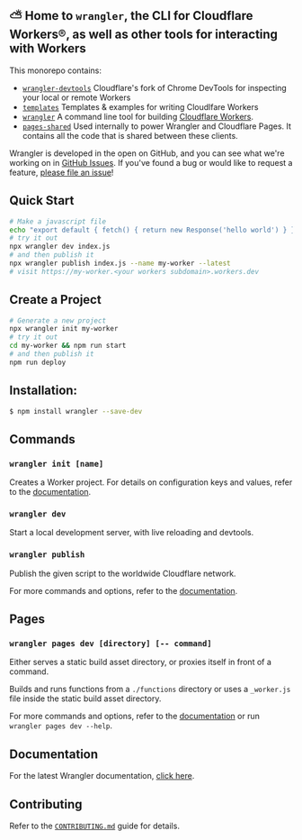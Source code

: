 ## ⛅️ Home to `wrangler`, the CLI for Cloudflare Workers®, as well as other tools for interacting with Workers

This monorepo contains:

- [`wrangler-devtools`](https://github.com/cloudflare/workers-sdk/tree/main/packages/wrangler-devtools)
  Cloudflare's fork of Chrome DevTools for inspecting your local or remote Workers
- [`templates`](https://github.com/cloudflare/workers-sdk/tree/main/templates)
  Templates & examples for writing Cloudlfare Workers
- [`wrangler`](https://github.com/cloudflare/workers-sdk/tree/main/packages/wrangler)
  A command line tool for building [Cloudflare Workers](https://workers.cloudflare.com/).
- [`pages-shared`](https://github.com/cloudflare/workers-sdk/tree/main/packages/pages-shared)
  Used internally to power Wrangler and Cloudflare Pages. It contains all the code that is shared between these clients.

Wrangler is developed in the open on GitHub, and you can see what we're working on in [GitHub Issues](https://github.com/cloudflare/workers-sdk/issues?q=is%3Aopen+is%3Aissue). If you've found a bug or would like to request a feature, [please file an issue](https://github.com/cloudflare/workers-sdk/issues/new/choose)!

## Quick Start

```bash
# Make a javascript file
echo "export default { fetch() { return new Response('hello world') } }" > index.js
# try it out
npx wrangler dev index.js
# and then publish it
npx wrangler publish index.js --name my-worker --latest
# visit https://my-worker.<your workers subdomain>.workers.dev
```

## Create a Project

```bash
# Generate a new project
npx wrangler init my-worker
# try it out
cd my-worker && npm run start
# and then publish it
npm run deploy
```

## Installation:

```bash
$ npm install wrangler --save-dev
```

## Commands

### `wrangler init [name]`

Creates a Worker project. For details on configuration keys and values, refer to the [documentation](https://developers.cloudflare.com/workers/wrangler/configuration/).

### `wrangler dev`

Start a local development server, with live reloading and devtools.

### `wrangler publish`

Publish the given script to the worldwide Cloudflare network.

For more commands and options, refer to the [documentation](https://developers.cloudflare.com/workers/wrangler/commands/).

## Pages

### `wrangler pages dev [directory] [-- command]`

Either serves a static build asset directory, or proxies itself in front of a command.

Builds and runs functions from a `./functions` directory or uses a `_worker.js` file inside the static build asset directory.

For more commands and options, refer to the [documentation](https://developers.cloudflare.com/pages/platform/functions#develop-and-preview-locally) or run `wrangler pages dev --help`.

## Documentation

For the latest Wrangler documentation, [click here](https://developers.cloudflare.com/workers/wrangler/).

## Contributing

Refer to the [`CONTRIBUTING.md`](/CONTRIBUTING.md) guide for details.
